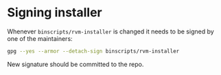 # Signing installer

Whenever `binscripts/rvm-installer` is changed it needs to be signed by one of the maintainers:

```bash
gpg --yes --armor --detach-sign binscripts/rvm-installer
```

New signature should be committed to the repo.
